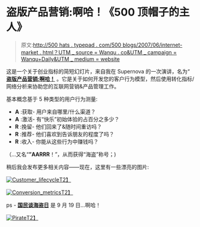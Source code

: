 # 盗版产品营销:啊哈！《500 顶帽子的主人》

> 原文:[http://500 hats . typepad . com/500 blogs/2007/06/internet-market . html？UTM _ source = Wanqu . co&UTM _ campaign = Wanqu+Daily&UTM _ medium = website](http://500hats.typepad.com/500blogs/2007/06/internet-market.html?utm_source=wanqu.co&utm_campaign=Wanqu+Daily&utm_medium=website)

这是一个关于创业指标的简短幻灯片，来自我在 Supernova 的一次演讲，名为“ [**盗版产品营销:啊哈！**](https://500hats.typepad.com/files/WebStrategyPirates.ppt) 。它是关于如何开发您的客户行为模型，然后使用转化指标/网络分析来协助您的互联网营销&产品管理工作。

基本概念基于 5 种类型的用户行为测量:

*   **A** :获取- 用户来自哪里/什么渠道？
*   **A** :激活- 有“快乐”初始体验的占百分之多少？
*   **R** :挽留- 他们回来了&随时间重访吗？
*   **R** :推荐- 他们喜欢到告诉朋友的程度了吗？
*   **R** :收入- 你能从这些行为中赚钱吗？

（...又名“**”AARRR**！”，从而获得“海盗”称号；)

稍后我会发布更多相关内容——现在，这里有一些漂亮的图片:

[![Customer_lifecycle](../Images/fa0154bac37ab9294b37db18f2f6b90e.png "Customer_lifecycle")T2】](https://www.flickr.com/photos/500hats/577630547/)

[![Conversion_metrics](../Images/423990ce26dea040bc2b8b3c32caaa98.png "Conversion_metrics")T2】](https://www.flickr.com/photos/500hats/577630651/)

ps - **[国民谈海盗日](http://www.talklikeapirate.com/)** 是 9 月 19 日...啊哈！

[![Pirate](../Images/d6951fd13f9c76ca8f547556f41aa310.png "Pirate")T2】](http://www.talklikeapirate.com/)